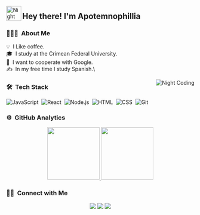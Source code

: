 <img alt="Night Coding" src="./assets/Hand%20Wave.gif" width='40' align="left"/><h2>Hey there! I'm Apotemnophillia</h2>

<!-- ## 👋 &nbsp;Hey there! I'm Aditya -->

### 👨🏻‍💻 &nbsp;About Me

💡 &nbsp;I Like coffee.\
🎓 &nbsp;I study at the Crimean Federal University.\
🌱 &nbsp;I want to cooperate with Google.\
✍️ &nbsp;In my free time I study Spanish.\

<img alt="Night Coding" src="https://tenor.googleapis.com/v2/media?id=11797426902906174143&format=optimizedgif&client_key=tenor_web&appversion=browser-r20241030-1&access_token=ya29.a0AeDClZDuQibUnSYdO4Gc8oZSkWaYNsDMRFUk1GNiKfEp9-ZSJR2_bAWTqZVCmvhhfTZWk_RuhiU12YwzFzBvn2PkqVn-PbINsIvmSkZFoHzbHRgK6BgYdkc5KXXyuzMkGQYc9oBhrWQpk0jB9fy0cJTAVLZxqpFvMQaCgYKAUoSARISFQHGX2MiM3XiW5kHPmRMhcUSaZFljQ0169&key=AIzaSyC-P6_qz3FzCoXGLk6tgitZo4jEJ5mLzD8" align="right"/>

### 🛠 &nbsp;Tech Stack

![JavaScript](https://img.shields.io/badge/-JavaScript-05122A?style=flat&logo=javascript)&nbsp;
![React](https://img.shields.io/badge/-React-05122A?style=flat&logo=react)&nbsp;
![Node.js](https://img.shields.io/badge/-Node.js-05122A?style=flat&logo=node.js)&nbsp;
![HTML](https://img.shields.io/badge/-HTML-05122A?style=flat&logo=HTML5)&nbsp;
![CSS](https://img.shields.io/badge/-CSS-05122A?style=flat&logo=CSS3&logoColor=1572B6)&nbsp;
![Git](https://img.shields.io/badge/-Git-05122A?style=flat&logo=git)&nbsp;

### ⚙️ &nbsp;GitHub Analytics

<p align="center">
<a href="https://github.com/ItsZeroFour">
  <img height="140em" src="https://github-readme-stats-eight-theta.vercel.app/api?username=ItsZeroFour&show_icons=true&theme=algolia&include_all_commits=true&count_private=true"/>
  <img height="140em" src="https://github-readme-stats-eight-theta.vercel.app/api/top-langs/?username=ItsZeroFour&layout=compact&langs_count=8&theme=algolia"/>
</a>
</p>

### 🤝🏻 &nbsp;Connect with Me

<p align="center"
<a href="mailto:itsZeroFour@gmail.com"><img src="https://img.shields.io/badge/-itsZeroFour@gmail.com-D14836?style=flat&logo=Gmail&logoColor=white"/></a>
<a href="https://nl.pinterest.com/itszerofour1673/"><img src="https://img.shields.io/badge/-@itszerofour-BD081C?style=flat&logo=Pinterest&logoColor=white"/></a>
<a href="https://t.me/ItsZeroFour"><img src="https://img.shields.io/badge/Telegram-2CA5E0?style=for-the-badge&logo=telegram&logoColor=white"></a>
</p>

